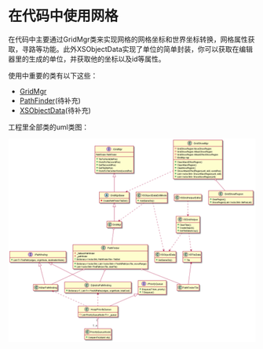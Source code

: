 # 在代码中使用网格

在代码中主要通过GridMgr类来实现网格的网格坐标和世界坐标转换，网格属性获取，寻路等功能。此外XSObjectData实现了单位的简单封装，你可以获取在编辑器里的生成的单位，并获取他的坐标以及id等属性。

使用中重要的类有以下这些：

* [GridMgr](gridmgr.md)
* [PathFinder](pathfinder.md)(待补充)
* [XSObjectData](xsobjectdata.md)(待补充)



工程里全部类的uml类图：



![](../.gitbook/assets/GridEditor.png)
